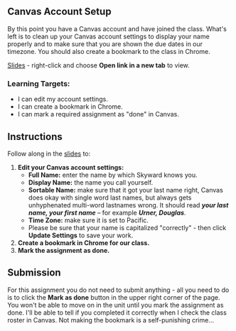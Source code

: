 [//]: # (<p><iframe src="https://douglasurner.github.io/Common/canvas/account-setup/" width="100%" height="666px"></iframe></p>)

## Canvas Account Setup

By this point you have a Canvas account and have joined the class. What's left is to clean up your Canvas account settings to display your name properly and to make sure that you are shown the due dates in our timezone. You should also create a bookmark to the class in Chrome.

[Slides][slides] - right-click and choose **Open link in a new tab** to view.

### Learning Targets:

* I can edit my account settings.
* I can create a bookmark in Chrome.
* I can mark a required assignment as "done" in Canvas.

## Instructions

Follow along in the [slides][slides] to:

1. **Edit your Canvas account settings:**
   - **Full Name:** enter the name by which Skyward knows you.
   - **Display Name:** the name you call yourself.
   - **Sortable Name:** make sure that it got your last name right, Canvas does okay with single word last names, but always gets unhyphenated multi-word lastnames wrong. It should read ***your last name, your first name*** – for example ***Urner, Douglas***.
   - **Time Zone:** make sure it is set to Pacific.
   - Please be sure that your name is capitalized "correctly" - then click **Update Settings** to save your work.
1. **Create a bookmark in Chrome for our class.**
1. **Mark the assignment as done.**

## Submission

For this assignment you do not need to submit anything - all you need to do is to click the **Mark as done** button in the upper right corner of the page. You won't be able to move on in the unit until you mark the assignment as done. I'll be able to tell if you completed it correctly when I check the class roster in Canvas. Not making the bookmark is a self-punishing crime…

[slides]: https://docs.google.com/presentation/d/1OT6HbZ38VCHzFEzO930bLRSbbM5Be2P7hwd3itZWw5E/edit?usp=sharing

